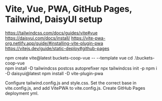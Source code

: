 # Vite, Vue, PWA, GitHub Pages, Tailwind, DaisyUI setup

https://tailwindcss.com/docs/guides/vite#vue
https://daisyui.com/docs/install/
https://vite-pwa-org.netlify.app/guide/#installing-vite-plugin-pwa
https://vitejs.dev/guide/static-deploy#github-pages

npm create vite@latest buckets-coop-vue -- --template vue
cd .\buckets-coop-vue\
npm install -D tailwindcss postcss autoprefixer
npx tailwindcss init -p
npm i -D daisyui@latest
npm install -D vite-plugin-pwa

Configure tailwind.config.js and style.css.
Set the correct base in vite.config.js, and add VitePWA to vite.config.js.
Create GitHub Pages deployment yml.
